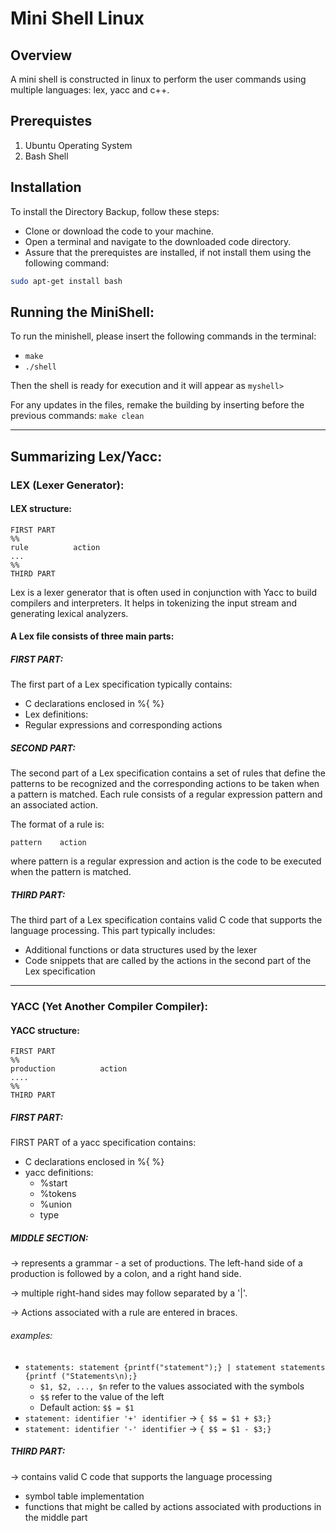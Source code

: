 # Mini Shell Linux

## **Overview**
A mini shell is constructed in linux to perform the user commands using multiple languages: lex, yacc and c++. 

## Prerequistes

1. Ubuntu Operating System
2. Bash Shell

## Installation

To install the Directory Backup, follow these steps:

- Clone or download the code to your machine.
- Open a terminal and navigate to the downloaded code directory.
- Assure that the prerequistes are installed, if not install them using the following command:

```bash
sudo apt-get install bash
```

## **Running the MiniShell:**
To run the minishell, please insert the following commands in the terminal:
 * ```make```
 * ```./shell```

Then the shell is ready for execution and it will appear as ```myshell>```

For any updates in the files, remake the building by inserting before the previous commands:
```make clean```

---
## **Summarizing Lex/Yacc:**
### LEX (Lexer Generator):

#### LEX structure:
```
FIRST PART
%%
rule          action
...
%%
THIRD PART
```
Lex is a lexer generator that is often used in conjunction with Yacc to build compilers and interpreters. It helps in tokenizing the input stream and generating lexical analyzers.

#### **A Lex file consists of three main parts:**

##### **FIRST PART:**

The first part of a Lex specification typically contains:

* C declarations enclosed in %{ %}
* Lex definitions:
 * Regular expressions and corresponding actions

##### **SECOND PART:**

The second part of a Lex specification contains a set of rules that define the patterns to be recognized and the corresponding actions to be taken when a pattern is matched. Each rule consists of a regular expression pattern and an associated action.

The format of a rule is:
```
pattern    action
```
where pattern is a regular expression and action is the code to be executed when the pattern is matched.

##### **THIRD PART:**

The third part of a Lex specification contains valid C code that supports the language processing. This part typically includes:

* Additional functions or data structures used by the lexer
* Code snippets that are called by the actions in the second part of the Lex specification

---
### YACC (Yet Another Compiler Compiler):

#### YACC structure:
```
FIRST PART
%%
production          action
....
%%
THIRD PART
```
##### **FIRST PART:**
FIRST PART of a yacc specification contains:
* C declarations enclosed in %{ %}
* yacc definitions:
  * %start
  * %tokens
  * %union
  * type

##### **MIDDLE SECTION:**
-> represents a grammar - a set of productions. The left-hand side of a production is followed by a colon, and a right hand side.

-> multiple right-hand sides may follow separated by a '|'.

-> Actions associated with a rule are entered in braces.

###### examples:
* ```statements: statement {printf("statement");} | statement statements  {printf ("Statements\n);}```
    * ```$1, $2, ..., $n``` refer to the values associated with the symbols
    * ```$$``` refer to the value of the left
    * Default action: ```$$ = $1```  
* ```statement: identifier '+' identifier``` -> ```{ $$ = $1 + $3;}```
* ```statement: identifier '-' identifier``` -> ```{ $$ = $1 - $3;}```

##### **THIRD PART:**
-> contains valid C code that supports the language processing
  * symbol table implementation
  * functions that might be called by actions associated with productions in the middle part
